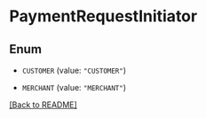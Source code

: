 # PaymentRequestInitiator

## Enum


* `CUSTOMER` (value: `"CUSTOMER"`)

* `MERCHANT` (value: `"MERCHANT"`)


[[Back to README]](../../README.md)


